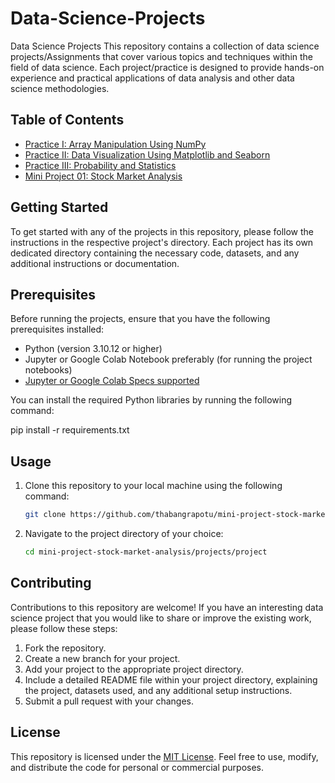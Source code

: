 # Data-Science-Projects
Data Science Projects
This repository contains a collection of data science projects/Assignments that cover various topics and techniques within the field of data science. Each project/practice is designed to provide hands-on experience and practical applications of data analysis and other data science methodologies.


## Table of Contents

- [Practice I: Array Manipulation Using NumPy](https://github.com/thabangrapotu/Data-Science-Projects/blob/main/Practices/Practice_1.ipynb)
- [Practice II: Data Visualization Using Matplotlib and Seaborn](https://github.com/thabangrapotu/Data-Science-Projects/blob/main/Practices/Practice%202.ipynb)
- [Practice III: Probability and Statistics](https://github.com/thabangrapotu/Data-Science-Projects/blob/main/Practices/Practice_3.ipynb)
- [Mini Project 01: Stock Market Analysis](https://github.com/thabangrapotu/mini-project-stock-market-analysis/blob/main/Project/Mini_Project_01_Stock_Market_Analysis.ipynb)

## Getting Started

To get started with any of the projects in this repository, please follow the instructions in the respective project's directory. Each project has its own dedicated directory containing the necessary code, datasets, and any additional instructions or documentation.

## Prerequisites

Before running the projects, ensure that you have the following prerequisites installed:

- Python (version 3.10.12 or higher)
- Jupyter or Google Colab Notebook preferably (for running the project notebooks)
- [Jupyter or Google Colab Specs supported](https://research.google.com/colaboratory/faq.html)

You can install the required Python libraries by running the following command:

   pip install -r requirements.txt

## Usage
1. Clone this repository to your local machine using the following command:

   ```bash
   git clone https://github.com/thabangrapotu/mini-project-stock-market-analysis

 2. Navigate to the project directory of your choice:
    ```bash
    cd mini-project-stock-market-analysis/projects/project    

## Contributing
Contributions to this repository are welcome! If you have an interesting data science project that you would like to share or improve the  existing work, please follow these steps:

1. Fork the repository.
2. Create a new branch for your project.
3. Add your project to the appropriate project directory.
4. Include a detailed README file within your project directory, explaining the project, datasets used, and any additional setup instructions.
5. Submit a pull request with your changes.

## License
This repository is licensed under the [MIT License](https://github.com/thabangrapotu/Data-Science-Projects/blob/main/LICENSE). Feel free to use, modify, and distribute the code for personal or commercial purposes.
